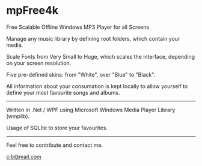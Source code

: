 # mpFree4k
Free Scalable Offline Windows MP3 Player for all Screens

Manage any music library by defining root folders, which contain your media.

Scale Fonts from Very Small to Huge, which scales the interface, depending on your screen resolution.

Five pre-defined skins: from "White", over "Blue" to "Black".

All information about your consumation is kept locally to allow yourself to define your most favourite songs and albums.

-----

Written in .Net / WPF using Microsoft Windows Media Player Library (wmplib).

Usage of SQLIte to store your favourites.

-----

Feel free to contribute and contact me.

cib@mail.com
